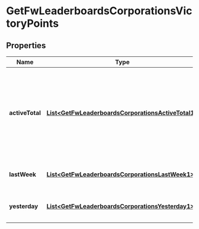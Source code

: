 
# GetFwLeaderboardsCorporationsVictoryPoints

## Properties
Name | Type | Description | Notes
------------ | ------------- | ------------- | -------------
**activeTotal** | [**List&lt;GetFwLeaderboardsCorporationsActiveTotal1&gt;**](GetFwLeaderboardsCorporationsActiveTotal1.md) | Top 10 ranking of corporations active in faction warfare by total victory points. A corporation is considered \&quot;active\&quot; if they have participated in faction warfare in the past 14 days. | 
**lastWeek** | [**List&lt;GetFwLeaderboardsCorporationsLastWeek1&gt;**](GetFwLeaderboardsCorporationsLastWeek1.md) | Top 10 ranking of corporations by victory points in the past week | 
**yesterday** | [**List&lt;GetFwLeaderboardsCorporationsYesterday1&gt;**](GetFwLeaderboardsCorporationsYesterday1.md) | Top 10 ranking of corporations by victory points in the past day | 



